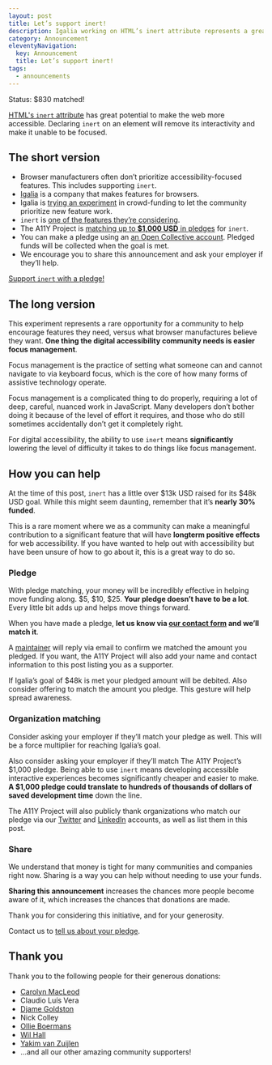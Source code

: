 ```yaml
---
layout: post
title: Let’s support inert!
description: Igalia working on HTML’s inert attribute represents a great opportunity to move web accessibility forward.
category: Announcement
eleventyNavigation:
  key: Announcement
  title: Let’s support inert!
tags:
  - announcements
---
```


<div class="c-form__progress">
	<div class="c-form__progress-fill" aria-hidden="true" style="width: 76%;"></div>
	<span class="c-form__progress-label"><span class="u-hide-visually">Status: </span>$830 matched!</span>
</div>

[HTML's `inert` attribute](https://html.spec.whatwg.org/multipage/interaction.html#inert) has great potential to make the web more accessible. Declaring `inert` on an element will remove its interactivity and make it unable to be focused.

## The short version

- Browser manufacturers often don’t prioritize accessibility-focused features. This includes supporting `inert`.
- [Igalia](https://www.igalia.com/) is a company that makes features for browsers.
- Igalia is [trying an experiment](https://www.igalia.com/open-prioritization/) in crowd-funding to let the community prioritize new feature work.
- `inert` is [one of the features they’re considering](https://www.igalia.com/open-prioritization/#inertwebkit).
- The A11Y Project is [matching up to <strong>$1,000 USD</strong> in pledges](https://opencollective.com/html-inert-in-webkit-safari) for `inert`.
- You can make a pledge using an [an Open Collective account](https://opencollective.com/create-account). Pledged funds will be collected when the goal is met.
- We encourage you to share this announcement and ask your employer if they’ll help.

<p class="c-contribute__cta">
	<a href="https://opencollective.com/html-inert-in-webkit-safari">Support <code>inert</code> with a pledge!</a>
</p>


## The long version

This experiment represents a rare opportunity for a community to help encourage features they need, versus what browser manufactures believe they want. <strong>One thing the digital accessibility community needs is easier focus management</strong>.

Focus management is the practice of setting what someone can and cannot navigate to via keyboard focus, which is the core of how many forms of assistive technology operate.

Focus management is a complicated thing to do properly, requiring a lot of deep, careful, nuanced work in JavaScript. Many developers don’t bother doing it because of the level of effort it requires, and those who do still sometimes accidentally don’t get it completely right.

For digital accessibility, the ability to use `inert` means <strong>significantly</strong> lowering the level of difficulty it takes to do things like focus management.


## How you can help

At the time of this post, `inert` has a little over $13k USD raised for its $48k USD goal. While this might seem daunting, remember that it’s <strong>nearly 30% funded</strong>.

This is a rare moment where we as a community can make a meaningful contribution to a significant feature that will have <strong>longterm positive effects</strong> for web accessibility. If you have wanted to help out with accessibility but have been unsure of how to go about it, this is a great way to do so.

### Pledge

With pledge matching, your money will be incredibly effective in helping move funding along. $5, $10, $25. <strong>Your pledge doesn’t have to be a lot</strong>. Every little bit adds up and helps move things forward.

When you have made a pledge, <strong>let us know via  [our contact form](https://www.a11yproject.com/contact/) and we’ll match it</strong>.

A [maintainer](https://www.a11yproject.com/team/#maintainers) will reply via email to confirm we matched the amount you pledged. If you want, the A11Y Project will also add your name and contact information to this post listing you as a supporter.

If Igalia’s goal of $48k is met your pledged amount will be debited. Also consider offering to match the amount you pledge. This gesture will help spread awareness.

### Organization matching

Consider asking your employer if they’ll match your pledge as well. This will be a force multiplier for reaching Igalia’s goal.

Also consider asking your employer if they’ll match The A11Y Project’s $1,000 pledge. Being able to use `inert` means developing accessible interactive experiences becomes significantly cheaper and easier to make. <strong>A $1,000 pledge could translate to hundreds of thousands of dollars of saved development time</strong> down the line.

The A11Y Project will also publicly thank organizations who match our pledge via our [Twitter](https://twitter.com/A11YProject) and [LinkedIn](https://www.linkedin.com/company/the-a11y-project/) accounts, as well as list them in this post.

### Share

We understand that money is tight for many communities and companies right now. Sharing is a way you can help without needing to use your funds.

<strong>Sharing this announcement</strong> increases the chances more people become aware of it, which increases the chances that donations are made.

Thank you for considering this initiative, and for your generosity.

<p class="c-contribute__cta">
	Contact us to <a href="{{ /contact/ | url }}">tell us about your pledge</a>.
</p>

## Thank you

Thank you to the following people for their generous donations:

- [Carolyn MacLeod](https://twitter.com/carmacleod)
- Claudio Luís Vera
- [Djame Goldston](https://www.linkedin.com/in/djame/)
- Nick Colley
- [Ollie Boermans](https://twitter.com/ollicle/)
- [Wil Hall](https://wilhall.com/)
- [Yakim van Zuijlen](http://yakim.nl/)
- …and all our other amazing community supporters!
